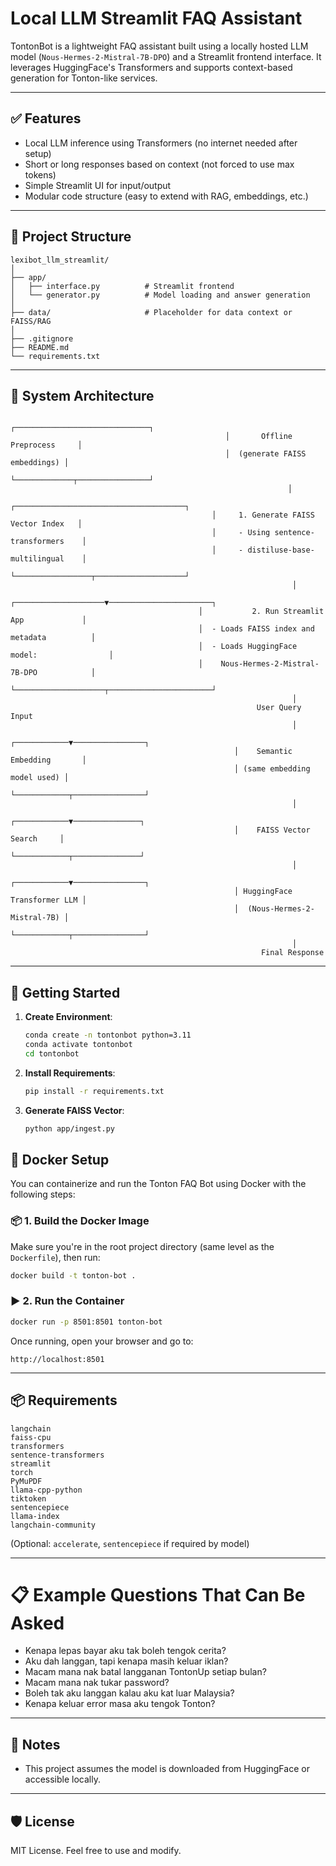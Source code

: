 # Local LLM Streamlit FAQ Assistant

TontonBot is a lightweight FAQ assistant built using a locally hosted LLM model (`Nous-Hermes-2-Mistral-7B-DPO`) and a Streamlit frontend interface. It leverages HuggingFace's Transformers and supports context-based generation for Tonton-like services.

---

## ✅ Features

- Local LLM inference using Transformers (no internet needed after setup)
- Short or long responses based on context (not forced to use max tokens)
- Simple Streamlit UI for input/output
- Modular code structure (easy to extend with RAG, embeddings, etc.)

---

## 📁 Project Structure

```
lexibot_llm_streamlit/
│
├── app/
│   ├── interface.py          # Streamlit frontend
│   └── generator.py          # Model loading and answer generation
│                 
├── data/                     # Placeholder for data context or FAISS/RAG
│
├── .gitignore
├── README.md
└── requirements.txt
```
---

## 🧱 System Architecture
```
                                                ┌──────────────────────────────┐
                                                │       Offline Preprocess     │
                                                │  (generate FAISS embeddings) │
                                                └─────────────┬────────────────┘
                                                              │
                                             ┌──────────────────────────────────────┐
                                             │     1. Generate FAISS Vector Index   │
                                             │     - Using sentence-transformers    │
                                             │     - distiluse-base-multilingual    │
                                             └─────────────────┬────────────────────┘
                                                               │
                                          ┌────────────────────▼───────────────────────┐
                                          │           2. Run Streamlit App             │
                                          │  - Loads FAISS index and metadata          │
                                          │  - Loads HuggingFace model:                │
                                          │    Nous-Hermes-2-Mistral-7B-DPO            │
                                          └────────────────────┬───────────────────────┘
                                                               │
                                                       User Query Input
                                                               │
                                                  ┌────────────▼────────────────┐
                                                  │    Semantic Embedding       │
                                                  │ (same embedding model used) │
                                                  └────────────┬────────────────┘
                                                               │
                                                  ┌────────────▼───────────────┐
                                                  │    FAISS Vector Search     │
                                                  └────────────┬───────────────┘
                                                               │
                                                  ┌────────────▼────────────────┐
                                                  │ HuggingFace Transformer LLM │
                                                  │  (Nous-Hermes-2-Mistral-7B) │
                                                  └────────────┬────────────────┘
                                                               │
                                                        Final Response
```
---

## 🚀 Getting Started

1. **Create Environment**:
   ```bash
   conda create -n tontonbot python=3.11
   conda activate tontonbot
   cd tontonbot
   ```

2. **Install Requirements**:
   ```bash
   pip install -r requirements.txt
   ```
   
3. **Generate FAISS Vector**:
   ```bash
   python app/ingest.py
   ```
   
## 🐳 Docker Setup

You can containerize and run the Tonton FAQ Bot using Docker with the following steps:

### 📦 1. Build the Docker Image

Make sure you're in the root project directory (same level as the `Dockerfile`), then run:

```bash
docker build -t tonton-bot .
```

### ▶️ 2. Run the Container

```bash
docker run -p 8501:8501 tonton-bot
```

Once running, open your browser and go to:

```
http://localhost:8501
```

---

## 📦 Requirements

```
langchain
faiss-cpu
transformers
sentence-transformers
streamlit
torch
PyMuPDF
llama-cpp-python
tiktoken
sentencepiece
llama-index
langchain-community
```

(Optional: `accelerate`, `sentencepiece` if required by model)

---

# 📋 Example Questions That Can Be Asked

- Kenapa lepas bayar aku tak boleh tengok cerita?
- Aku dah langgan, tapi kenapa masih keluar iklan?
- Macam mana nak batal langganan TontonUp setiap bulan?
- Macam mana nak tukar password?
- Boleh tak aku langgan kalau aku kat luar Malaysia?
- Kenapa keluar error masa aku tengok Tonton?
  
---

## 📌 Notes

- This project assumes the model is downloaded from HuggingFace or accessible locally.
   
---    

## 🛡️ License

MIT License. Feel free to use and modify.
